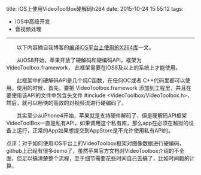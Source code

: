 title: iOS上使用VideoToolBox硬解码h264
date: 2015-10-24 15:55:12
tags:
- iOS中高级开发
- 音视频处理
---

　　以下内容摘自我博客的[编译iOS平台上使用的X264库](http://depthlove.github.io/2015/09/16/build-X264-library-for-iOS-platform/)一文。

　　从iOS8开始，苹果开放了硬解码和硬编码API，框架为VideoToolbox.framework， 此框架需要在iOS8及以上的系统上才能使用。

　　此框架中的硬解码API是几个纯C函数，在任何OC或者 C++代码里都可以使用。使用的时候，首先，要把 VideoToolbox.framework 添加到工程里，并且在要使用该API的文件中包含头文件 #include <VideoToolbox/VideoToolbox.h>，然后，就可以畅快的高效的对视频流进行硬编码了。

　　其实至少从iPhone4开始，苹果就是支持硬件解码了，但是硬解码API框架VideoToolBox一直是私有API，如果调用这个私有库，那么app在必须在越狱的设备上运行，正常的App如果想提交到AppStore是不允许使用私有API的。


点评：对于如何使用iOS平台上的VideoToolbox框架对图像数据进行硬编码，github上已经有很多demo了，虽然苹果官方文档对VideoToolbox介绍的不全面，但足以搞清楚整个流程，至于细节需要花些时间自己去搞了，比如时间戳的计算。

<!-- more -->